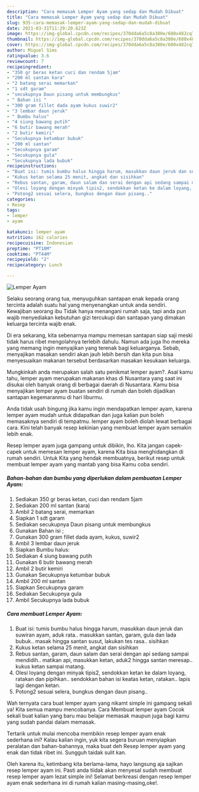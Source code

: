 ```yaml
---
description: "Cara memasak Lemper Ayam yang sedap dan Mudah Dibuat"
title: "Cara memasak Lemper Ayam yang sedap dan Mudah Dibuat"
slug: 935-cara-memasak-lemper-ayam-yang-sedap-dan-mudah-dibuat
date: 2021-03-31T11:29:20.623Z
image: https://img-global.cpcdn.com/recipes/370dda6a5c8a380e/680x482cq70/lemper-ayam-foto-resep-utama.jpg
thumbnail: https://img-global.cpcdn.com/recipes/370dda6a5c8a380e/680x482cq70/lemper-ayam-foto-resep-utama.jpg
cover: https://img-global.cpcdn.com/recipes/370dda6a5c8a380e/680x482cq70/lemper-ayam-foto-resep-utama.jpg
author: Miguel Sims
ratingvalue: 3.6
reviewcount: 7
recipeingredient:
- "350 gr beras ketan cuci dan rendam 5jam"
- "200 ml santan kara"
- "2 batang serai memarkan"
- "1 sdt garam"
- "secukupnya Daun pisang untuk membungkus"
- " Bahan isi "
- "300 gram fillet dada ayam kukus suwir2"
- "3 lembar daun jeruk"
- " Bumbu halus"
- "4 siung bawang putih"
- "6 butir bawang merah"
- "2 butir kemiri"
- "Secukupnya ketumbar bubuk"
- "200 ml santan"
- "Secukupnya garam"
- "Secukupnya gula"
- "Secukupnya lada bubuk"
recipeinstructions:
- "Buat isi: tumis bumbu halus hingga harum, masukkan daun jeruk dan suwiran ayam, aduk rata.. masukkan santan, garam, gula dan lada bubuk.. masak hingga santan susut, lakukan tes rasa.. sisihkan"
- "Kukus ketan selama 25 menit, angkat dan sisihkan"
- "Rebus santan, garam, daun salam dan serai dengan api sedang sampai mendidih.. matikan api, masukkan ketan, aduk2 hingga santan meresap.. kukus ketan sampai matang."
- "Olesi loyang dengan minyak tipis2, sendokkan ketan ke dalam loyang, ratakan dan pipihkan.. sendokkan bahan isi keatas ketan, ratakan.. lapis lagi dengan ketan."
- "Potong2 sesuai selera, bungkus dengan daun pisang.."
categories:
- Resep
tags:
- lemper
- ayam

katakunci: lemper ayam 
nutrition: 162 calories
recipecuisine: Indonesian
preptime: "PT10M"
cooktime: "PT44M"
recipeyield: "2"
recipecategory: Lunch

---
```



![Lemper Ayam](https://img-global.cpcdn.com/recipes/370dda6a5c8a380e/680x482cq70/lemper-ayam-foto-resep-utama.jpg)

Selaku seorang orang tua, menyuguhkan santapan enak kepada orang tercinta adalah suatu hal yang menyenangkan untuk anda sendiri. Kewajiban seorang ibu Tidak hanya menangani rumah saja, tapi anda pun wajib menyediakan kebutuhan gizi tercukupi dan santapan yang dimakan keluarga tercinta wajib enak.

Di era  sekarang, kita sebenarnya mampu memesan santapan siap saji meski tidak harus ribet mengolahnya terlebih dahulu. Namun ada juga lho mereka yang memang ingin menyajikan yang terenak bagi keluarganya. Sebab, menyajikan masakan sendiri akan jauh lebih bersih dan kita pun bisa menyesuaikan makanan tersebut berdasarkan masakan kesukaan keluarga. 



Mungkinkah anda merupakan salah satu penikmat lemper ayam?. Asal kamu tahu, lemper ayam merupakan makanan khas di Nusantara yang saat ini disukai oleh banyak orang di berbagai daerah di Nusantara. Kamu bisa menyajikan lemper ayam buatan sendiri di rumah dan boleh dijadikan santapan kegemaranmu di hari liburmu.

Anda tidak usah bingung jika kamu ingin mendapatkan lemper ayam, karena lemper ayam mudah untuk didapatkan dan juga kalian pun boleh memasaknya sendiri di tempatmu. lemper ayam boleh diolah lewat berbagai cara. Kini telah banyak resep kekinian yang membuat lemper ayam semakin lebih enak.

Resep lemper ayam juga gampang untuk dibikin, lho. Kita jangan capek-capek untuk memesan lemper ayam, karena Kita bisa menghidangkan di rumah sendiri. Untuk Kita yang hendak membuatnya, berikut resep untuk membuat lemper ayam yang mantab yang bisa Kamu coba sendiri.

<!--inarticleads1-->

##### Bahan-bahan dan bumbu yang diperlukan dalam pembuatan Lemper Ayam:

1. Sediakan 350 gr beras ketan, cuci dan rendam 5jam
1. Sediakan 200 ml santan (kara)
1. Ambil 2 batang serai, memarkan
1. Siapkan 1 sdt garam
1. Sediakan secukupnya Daun pisang untuk membungkus
1. Gunakan  Bahan isi ;
1. Gunakan 300 gram fillet dada ayam, kukus, suwir2
1. Ambil 3 lembar daun jeruk
1. Siapkan  Bumbu halus:
1. Sediakan 4 siung bawang putih
1. Gunakan 6 butir bawang merah
1. Ambil 2 butir kemiri
1. Gunakan Secukupnya ketumbar bubuk
1. Ambil 200 ml santan
1. Siapkan Secukupnya garam
1. Sediakan Secukupnya gula
1. Ambil Secukupnya lada bubuk




<!--inarticleads2-->

##### Cara membuat Lemper Ayam:

1. Buat isi: tumis bumbu halus hingga harum, masukkan daun jeruk dan suwiran ayam, aduk rata.. masukkan santan, garam, gula dan lada bubuk.. masak hingga santan susut, lakukan tes rasa.. sisihkan
1. Kukus ketan selama 25 menit, angkat dan sisihkan
1. Rebus santan, garam, daun salam dan serai dengan api sedang sampai mendidih.. matikan api, masukkan ketan, aduk2 hingga santan meresap.. kukus ketan sampai matang.
1. Olesi loyang dengan minyak tipis2, sendokkan ketan ke dalam loyang, ratakan dan pipihkan.. sendokkan bahan isi keatas ketan, ratakan.. lapis lagi dengan ketan.
1. Potong2 sesuai selera, bungkus dengan daun pisang..




Wah ternyata cara buat lemper ayam yang nikamt simple ini gampang sekali ya! Kita semua mampu mencobanya. Cara Membuat lemper ayam Cocok sekali buat kalian yang baru mau belajar memasak maupun juga bagi kamu yang sudah pandai dalam memasak.

Tertarik untuk mulai mencoba membikin resep lemper ayam enak sederhana ini? Kalau kalian ingin, yuk kita segera buruan menyiapkan peralatan dan bahan-bahannya, maka buat deh Resep lemper ayam yang enak dan tidak ribet ini. Sungguh taidak sulit kan. 

Oleh karena itu, ketimbang kita berlama-lama, hayo langsung aja sajikan resep lemper ayam ini. Pasti anda tiidak akan menyesal sudah membuat resep lemper ayam lezat simple ini! Selamat berkreasi dengan resep lemper ayam enak sederhana ini di rumah kalian masing-masing,oke!.

